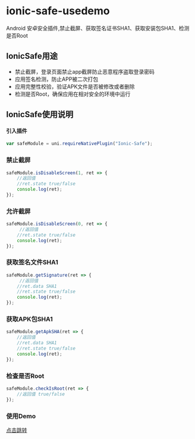 # ionic-safe-usedemo
Android 安卓安全插件,禁止截屏、获取签名证书SHA1、获取安装包SHA1、检测是否Root
## IonicSafe用途
- 禁止截屏，登录页面禁止app截屏防止恶意程序盗取登录密码
- 应用签名检测，防止APP被二次打包
- 应用完整性校验，验证APK文件是否被修改或者删除
- 检测是否Root，确保应用在相对安全的环境中运行

## IonicSafe使用说明

#### 引入插件

```javascript
var safeModule = uni.requireNativePlugin("Ionic-Safe");
```

### 禁止截屏

```javascript
safeModule.isDisableScreen(1, ret => {
    //返回值 
    //ret.state true/false	
    console.log(ret);
});
```

### 允许截屏

```javascript
safeModule.isDisableScreen(0, ret => {
     //返回值 
    //ret.state true/false	
    console.log(ret);
});
```


### 获取签名文件SHA1

```javascript
safeModule.getSignature(ret => {
     //返回值 
    //ret.data SHA1
    //ret.state true/false	
	console.log(ret);
});
```

### 获取APK包SHA1

```javascript
safeModule.getApkSHA(ret => {
    //返回值 
    //ret.data SHA1
    //ret.state true/false	 
	console.log(ret);			
});
```

### 检查是否Root

```javascript
safeModule.checkIsRoot(ret => {
	//返回值 true/false			
});
```
### 使用Demo
[点击跳转](https://github.com/zerox-v/ionic-safe-usedemo.git)

